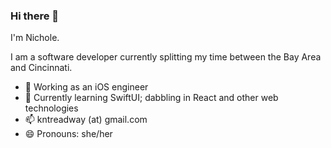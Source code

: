 ### Hi there 👋

I'm Nichole.

I am a software developer currently splitting my time between the Bay Area and Cincinnati.

- 🔭 Working as an iOS engineer
- 🌱 Currently learning SwiftUI; dabbling in React and other web technologies
- 📫 kntreadway (at) gmail.com
- 😄 Pronouns: she/her

